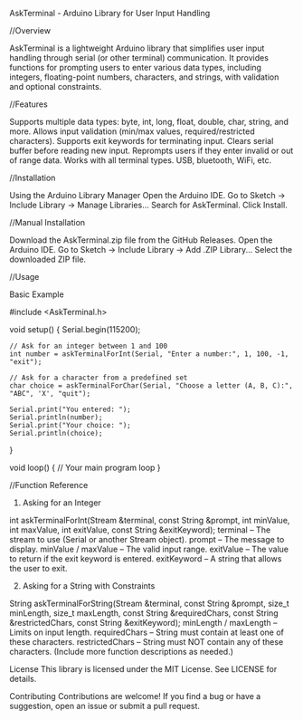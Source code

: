 AskTerminal - Arduino Library for User Input Handling

//Overview

AskTerminal is a lightweight Arduino library that simplifies user input handling through serial (or other terminal) communication. It provides functions for prompting users to enter various data types, including integers, floating-point numbers, characters, and strings, with validation and optional constraints.

//Features

Supports multiple data types: byte, int, long, float, double, char, string, and more.
Allows input validation (min/max values, required/restricted characters).
Supports exit keywords for terminating input.
Clears serial buffer before reading new input.
Reprompts users if they enter invalid or out of range data.
Works with all terminal types.  USB, bluetooth, WiFi, etc.

//Installation

Using the Arduino Library Manager
Open the Arduino IDE.
Go to Sketch → Include Library → Manage Libraries...
Search for AskTerminal.
Click Install.

//Manual Installation

Download the AskTerminal.zip file from the GitHub Releases.
Open the Arduino IDE.
Go to Sketch → Include Library → Add .ZIP Library...
Select the downloaded ZIP file.

//Usage

Basic Example

#include <AskTerminal.h>

void setup() {
    Serial.begin(115200);
    
    // Ask for an integer between 1 and 100
    int number = askTerminalForInt(Serial, "Enter a number:", 1, 100, -1, "exit");
    
    // Ask for a character from a predefined set
    char choice = askTerminalForChar(Serial, "Choose a letter (A, B, C):", "ABC", 'X', "quit");
    
    Serial.print("You entered: ");
    Serial.println(number);
    Serial.print("Your choice: ");
    Serial.println(choice);
}

void loop() {
    // Your main program loop
}

//Function Reference

1. Asking for an Integer

int askTerminalForInt(Stream &terminal, const String &prompt, int minValue, int maxValue, int exitValue, const String &exitKeyword);
terminal – The stream to use (Serial or another Stream object).
prompt – The message to display.
minValue / maxValue – The valid input range.
exitValue – The value to return if the exit keyword is entered.
exitKeyword – A string that allows the user to exit.

2. Asking for a String with Constraints

String askTerminalForString(Stream &terminal, const String &prompt, size_t minLength, size_t maxLength, const String &requiredChars, const String &restrictedChars, const String &exitKeyword);
minLength / maxLength – Limits on input length.
requiredChars – String must contain at least one of these characters.
restrictedChars – String must NOT contain any of these characters.
(Include more function descriptions as needed.)

License
This library is licensed under the MIT License. See LICENSE for details.

Contributing
Contributions are welcome! If you find a bug or have a suggestion, open an issue or submit a pull request.
